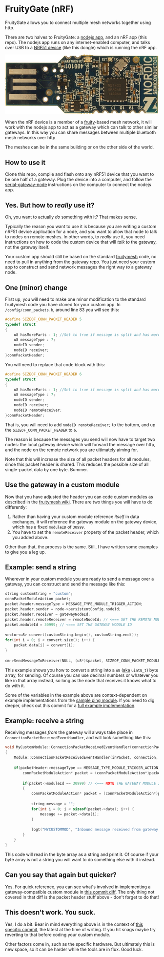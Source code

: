 FruityGate (nRF)
==
FruityGate allows you to connect multiple mesh networks together using http.

There are two halves to FruityGate: a [nodejs app](https://github.com/microcosm/fruitygate-nodejs), and an nRF app (this repo). The nodejs app runs on any internet-enabled computer, and talks over USB to a [NRF51 device](https://www.nordicsemi.com/eng/Products/nRF51-Series-SoC) (like this dongle) which is running the nRF app.

![An nRF51 dongle](/img/nRF51_PCA10031.jpg)

When the nRF device is a member of a [fruity](https://github.com/mwaylabs/fruitymesh/wiki)-based mesh network, it will work with the nodejs app to act as a gateway which can talk to other similar gateways. In this way you can share messages between multiple bluetooth mesh networks over http.

The meshes can be in the same building or on the other side of the world.

How to use it
--
Clone this repo, compile and flash onto any nRF51 device that you want to be one half of a gateway. Plug the device into a computer, and follow the [serial-gateway-node](https://github.com/microcosm/serial-gateway-node) instructions on the computer to connect the nodejs app.

Yes. But how to *really* use it?
--
Oh, you want to actually *do* something with it? That makes sense.

Typically the reason you want to use it is because you are writing a custom nRF51 device application for a node, and you want to allow that node to talk to nodes on remote meshes. In other words, to *really* use it, you need instructions on how to code the custom device that will *talk to* the gateway, not the gateway itself.

Your custom app should still be based on the standard [fruitymesh](https://github.com/mwaylabs/fruitymesh) code, no need to pull in anything from the gateway repo. You just need your custom app to construct and send network messages the right way *to* a gateway node.

One (minor) change
--
First up, you will need to make one minor modification to the standard fruitymesh code you have cloned for your custom app. In `/config/conn_packets.h`, around line 83 you will see this:

```cpp
#define SIZEOF_CONN_PACKET_HEADER 5
typedef struct
{
	u8 hasMoreParts : 1; //Set to true if message is split and has more data in the next packet
	u8 messageType : 7;
	nodeID sender;
	nodeID receiver;
}connPacketHeader;
```

You will need to replace that code block with this:

```cpp
#define SIZEOF_CONN_PACKET_HEADER 6
typedef struct
{
	u8 hasMoreParts : 1; //Set to true if message is split and has more data in the next packet
	u8 messageType : 7;
	nodeID sender;
	nodeID receiver;
	nodeID remoteReceiver;
}connPacketHeader;
```

That is, you will need to add `nodeID remoteReceiver;` to the bottom, and up the `SIZEOF_CONN_PACKET_HEADER` to `6`.

The reason is because the messages you send will now have to target two nodes: the local gateway device which will forward the message over http, and the node on the remote network you are ultimately aiming for.

Note that this will increase the size of all packet headers for all modules, since this packet header is shared. This reduces the possible size of all single-packet data by one byte. Bummer.

Use the gateway in a custom module
--
Now that you have adjusted the header you can code custom modules as described in the [fruitymesh wiki](https://github.com/mwaylabs/fruitymesh/wiki/Implementing-a-Custom-Module). There are two things you will have to do differently:

1. Rather than having your custom module reference *itself* in data exchanges, it will reference the gateway module on the gateway device, which has a fixed `moduleID` of `30999`.
2. You have to set the `remoteReceiver` property of the packet header, which you added above.

Other than that, the process is the same. Still, I have written some examples to give you a leg up.

Example: send a string
--
Wherever in your custom module you are ready to send a message over a gateway, you can construct and send the message like this:

```cpp
string customString = "custom";
connPacketModuleAction packet;
packet.header.messageType = MESSAGE_TYPE_MODULE_TRIGGER_ACTION;
packet.header.sender = node->persistentConfig.nodeId;
packet.header.receiver = gatewayNodeId;
packet.header.remoteReceiver = remoteNodeId; // <=== SET THE REMOTE NODE ID
packet.moduleId = 30999; // <=== SET THE GATEWAY MODULE ID

vector<u8> convert(customString.begin(), customString.end());
for(int i = 0; i < convert.size(); i++) {
    packet.data[i] = convert[i];
}

cm->SendMessageToReceiver(NULL, (u8*)&packet, SIZEOF_CONN_PACKET_MODULE_ACTION + customString.length() + 1, true);
```

This example shows you how to convert a string into a `u8` ([aka](https://github.com/mwaylabs/fruitymesh/blob/master/config/types.h) `uint8_t`) byte array, for sending. Of course you can use decimal numbers or whatever you like in that array instead, so long as the node that receives it knows what to do with it.

Some of the variables in the example above are context-dependent on example implementations from the [sample ping module](https://github.com/mwaylabs/fruitymesh/wiki/Implementing-a-Custom-Module). If you need to dig deeper, check out this commit for a [full example implementation](https://github.com/microcosm/serial-gateway-fruitymesh/commit/878422af09593218dc347b660ca09d05bc720368).

Example: receive a string
--
Receiving messages *from* the gateway will always take place in `ConnectionPacketReceivedEventHandler`, and will look something like this:

```cpp
void MyCustomModule::ConnectionPacketReceivedEventHandler(connectionPacket* inPacket, Connection* connection, connPacketHeader* packetHeader, u16 dataLength)
{
	Module::ConnectionPacketReceivedEventHandler(inPacket, connection, packetHeader, dataLength);

	if(packetHeader->messageType == MESSAGE_TYPE_MODULE_TRIGGER_ACTION){
		connPacketModuleAction* packet = (connPacketModuleAction*)packetHeader;

		if(packet->moduleId == 30999) // <=== NOTE THE GATEWAY MODULE ID
		{
			connPacketModuleAction* packet = (connPacketModuleAction*)packetHeader;

			string message = "";
			for(int i = 0; i < sizeof(packet->data); i++) {
			    message += packet->data[i];
			}

			logt("MYCUSTOMMOD", "Inbound message received from gateway: '%s'", message.c_str());
		}
	}
}
```

This code will read in the byte array as a string and print it. Of course if your byte array is not a string you will want to do something else with it instead.

Can you say that again but quicker?
--
Yes. For quick reference, you can see what's involved in implementing a gateway-compatible custom module in [this commit diff](https://github.com/microcosm/serial-gateway-fruitymesh/commit/878422af09593218dc347b660ca09d05bc720368). The only thing not covered in that diff is the packet header stuff above - don't forget to do that!

This doesn't work. You suck.
--
Yes, I do a bit. Bear in mind everything above is in the context of [this specific commit](https://github.com/mwaylabs/fruitymesh/commit/ba668a2d4a206bd93562c7c89f4369e806f678df), the latest at the time of writing. If you hit snags maybe try reverting to that before coding your custom module.

Other factors come in, such as the specific hardware. But ultimately this is new space, so it can be harder while the tools are in flux. Good luck.
